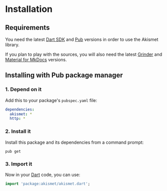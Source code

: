 # Installation

## Requirements
You need the latest [Dart SDK](https://www.dartlang.org) and [Pub](https://pub.dartlang.org) versions in order to use the Akismet library.

If you plan to play with the sources, you will also need the latest [Grinder](http://google.github.io/grinder.dart) and [Material for MkDocs](https://squidfunk.github.io/mkdocs-material) versions.

## Installing with Pub package manager

### 1. Depend on it
Add this to your package's `pubspec.yaml` file:

```yaml
dependencies:
  akismet: *
  http: *
```

### 2. Install it
Install this package and its dependencies from a command prompt:

```shell
pub get
```

### 3. Import it
Now in your [Dart](https://www.dartlang.org) code, you can use:

```dart
import 'package:akismet/akismet.dart';
```
